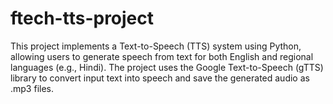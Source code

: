 # ftech-tts-project
This project implements a Text-to-Speech (TTS) system using Python, allowing users to generate speech from text for both English and regional languages (e.g., Hindi). The project uses the Google Text-to-Speech (gTTS) library to convert input text into speech and save the generated audio as .mp3 files.
